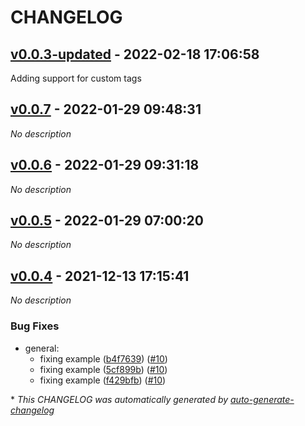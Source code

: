# CHANGELOG

## [v0.0.3-updated](https://github.com/tomarv2/terraform-aws-s3/releases/tag/v0.0.3-updated) - 2022-02-18 17:06:58

Adding support for custom tags

## [v0.0.7](https://github.com/tomarv2/terraform-aws-s3/releases/tag/v0.0.7) - 2022-01-29 09:48:31

*No description*

## [v0.0.6](https://github.com/tomarv2/terraform-aws-s3/releases/tag/v0.0.6) - 2022-01-29 09:31:18

*No description*

## [v0.0.5](https://github.com/tomarv2/terraform-aws-s3/releases/tag/v0.0.5) - 2022-01-29 07:00:20

*No description*

## [v0.0.4](https://github.com/tomarv2/terraform-aws-s3/releases/tag/v0.0.4) - 2021-12-13 17:15:41

*No description*

### Bug Fixes

- general:
  - fixing example ([b4f7639](https://github.com/tomarv2/terraform-aws-s3/commit/b4f7639738ba3bf105e4e8d7d2b3bd546570972c)) ([#10](https://github.com/tomarv2/terraform-aws-s3/pull/10))
  - fixing example ([5cf899b](https://github.com/tomarv2/terraform-aws-s3/commit/5cf899ba3f1b4d700631b0235fa486dce393f282)) ([#10](https://github.com/tomarv2/terraform-aws-s3/pull/10))
  - fixing example ([f429bfb](https://github.com/tomarv2/terraform-aws-s3/commit/f429bfbd951962c6ae665a24068d67da6e21089c)) ([#10](https://github.com/tomarv2/terraform-aws-s3/pull/10))

\* *This CHANGELOG was automatically generated by [auto-generate-changelog](https://github.com/BobAnkh/auto-generate-changelog)*
